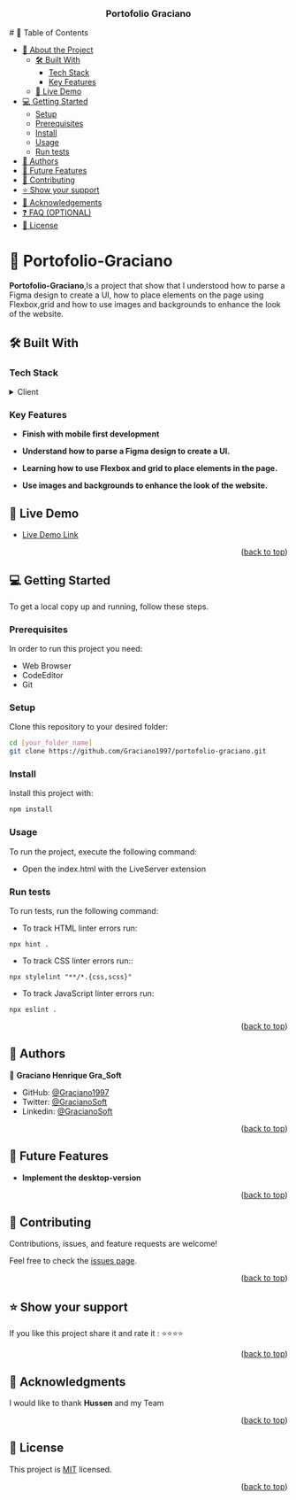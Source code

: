 <a name="readme-top"></a>
<div align="center">
  <br/>
  <h3><b>Portofolio Graciano</b></h3>

</div>
# 📗 Table of Contents

- [📖 About the Project](#about-project)
  - [🛠 Built With](#built-with)
    - [Tech Stack](#tech-stack)
    - [Key Features](#key-features)
  - [🚀 Live Demo](#live-demo)
- [💻 Getting Started](#getting-started)
  - [Setup](#setup)
  - [Prerequisites](#prerequisites)
  - [Install](#install)
  - [Usage](#usage)
   - [Run tests](#run-tests)
- [👥 Authors](#authors)
- [🔭 Future Features](#future-features)
- [🤝 Contributing](#contributing)
- [⭐️ Show your support](#support)
- [🙏 Acknowledgements](#acknowledgements)
- [❓ FAQ (OPTIONAL)](#faq)
- [📝 License](#license)

# 📖 Portofolio-Graciano <a name="about-project"></a>

**Portofolio-Graciano**,Is a project that show that I understood how to parse a Figma design to create a UI, how to place elements on the page using Flexbox,grid and how to use images and backgrounds to enhance the look of the website.

## 🛠 Built With <a name="built-with"></a>

### Tech Stack <a name="tech-stack"></a>

<details>
  <summary>Client</summary>
  <ul>
    <li><a href="https://html.spec.whatwg.org/multipage/#toc-semantics/">Html</a></li>
    <li><a href="https://www.w3.org/standards/webdesign/htmlcss">Css</a></li>
  </ul>
</details>

### Key Features <a name="key-features"></a>

- **Finish with mobile first development**

- **Understand how to parse a Figma design to create a UI.**
- **Learning how to use Flexbox and grid to place elements in the page.**
- **Use images and backgrounds to enhance the look of the website.**

## 🚀 Live Demo <a name="live-demo"></a>
- [Live Demo Link](https://graciano1997.github.io/portofolio-graciano/)


<p align="right">(<a href="#readme-top">back to top</a>)</p>


## 💻 Getting Started <a name="getting-started"></a>


To get a local copy up and running, follow these steps.

### Prerequisites

In order to run this project you need:
- Web Browser
- CodeEditor
- Git

### Setup

Clone this repository to your desired folder:

  ```sh
  cd [your_folder_name]
  git clone https://github.com/Graciano1997/portofolio-graciano.git
```
### Install

Install this project with:

  ```sh
  npm install
```
### Usage

To run the project, execute the following command:

- Open the index.html with the LiveServer extension
### Run tests

To run tests, run the following command:

- To track HTML linter errors run:
```
npx hint .
```
- To track CSS linter errors run::
```
npx stylelint "**/*.{css,scss}"
```
- To track JavaScript linter errors run:
```
npx eslint .
```

<p align="right">(<a href="#readme-top">back to top</a>)</p>


## 👥 Authors <a name="authors"></a>

👤 **Graciano Henrique Gra_Soft**

- GitHub: [@Graciano1997](https://github.com/Graciano1997)
- Twitter: [@GracianoSoft](https://twitter.com/GracianoSoft)
- Linkedin: [@GracianoSoft](https://www.linkedin.com/in/graciano-manuel-henrique-175527221/)


<p align="right">(<a href="#readme-top">back to top</a>)</p>


## 🔭 Future Features <a name="future-features"></a>

- **Implement the desktop-version**

<p align="right">(<a href="#readme-top">back to top</a>)</p>


## 🤝 Contributing <a name="contributing"></a>

Contributions, issues, and feature requests are welcome!

Feel free to check the [issues page](../../issues/).

<p align="right">(<a href="#readme-top">back to top</a>)</p>


## ⭐️ Show your support <a name="support"></a>


If you like this project share it and rate it :
⭐️⭐️⭐️⭐️
<p align="right">(<a href="#readme-top">back to top</a>)</p>

## 🙏 Acknowledgments <a name="acknowledgements"></a>

I would like to thank **Hussen** and my Team 

<p align="right">(<a href="#readme-top">back to top</a>)</p>


## 📝 License <a name="license"></a>
This project is [MIT](./LICENSE) licensed.

<p align="right">(<a href="#readme-top">back to top</a>)</p>
